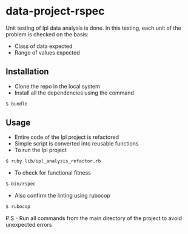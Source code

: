 # data-project-rspec

Unit testing of Ipl data analysis is done. In this testing, each unit of the problem is checked on the basis:
* Class of data expected
* Range of values expected


## Installation

* Clone the repo in the local system
* Install all the dependencies using the command
```sh
$ bundle
```

## Usage
* Entire code of the Ipl project is refactored
* Simple script is converted into reusable functions
* To run the Ipl project 
```sh
$ ruby lib/ipl_analysis_refactor.rb
```

* To check for functional fitness
```sh
$ bin/rspec
```

* Also confirm the linting using rubocop
```sh
$ rubocop
```

P.S - Run all commands from the main directory of the project to avoid unexpected errors